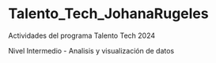 # Talento_Tech_JohanaRugeles

Actividades del programa Talento Tech 2024

Nivel Intermedio - Analisis y visualización de datos
